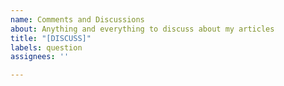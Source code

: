 ```yaml
---
name: Comments and Discussions
about: Anything and everything to discuss about my articles
title: "[DISCUSS]"
labels: question
assignees: ''

---
```


<!-- Thanks for reading my articles, if you feel you have something to say, you can say it here, or you can do it privately via twitter (https://twitter.com/lihautan) -->
